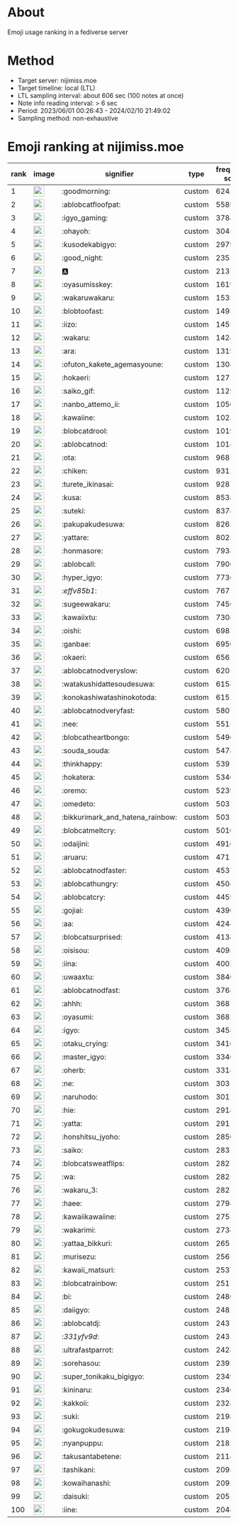 # About
Emoji usage ranking in a fediverse server

# Method
- Target server: nijimiss.moe
- Target timeline: local (LTL)
- LTL sampling interval: about 606 sec (100 notes at once)
- Note info reading interval: > 6 sec
- Period: 2023/06/01 00:26:43 - 2024/02/10 21:49:02 
- Sampling method: non-exhaustive

# Emoji ranking at nijimiss.moe

|rank|image|signifier|type|frequency score|
|----|----|----|----|----|
|1|<img height="24" src="https://nijimiss.moe/emoji/goodmorning.webp">|:goodmorning:|custom|62425|
|2|<img height="24" src="https://nijimiss.moe/emoji/ablobcatfloofpat.webp">|:ablobcatfloofpat:|custom|55895|
|3|<img height="24" src="https://nijimiss.moe/emoji/igyo_gaming.webp">|:igyo_gaming:|custom|37889|
|4|<img height="24" src="https://nijimiss.moe/emoji/ohayoh.webp">|:ohayoh:|custom|30453|
|5|<img height="24" src="https://nijimiss.moe/emoji/kusodekabigyo.webp">|:kusodekabigyo:|custom|29794|
|6|<img height="24" src="https://nijimiss.moe/emoji/good_night.webp">|:good_night:|custom|23529|
|7|<img height="24" src="https://nijimiss.moe/emoji/a.webp">|:a:|custom|21379|
|8|<img height="24" src="https://nijimiss.moe/emoji/oyasumisskey.webp">|:oyasumisskey:|custom|16195|
|9|<img height="24" src="https://nijimiss.moe/emoji/wakaruwakaru.webp">|:wakaruwakaru:|custom|15339|
|10|<img height="24" src="https://nijimiss.moe/emoji/blobtoofast.webp">|:blobtoofast:|custom|14930|
|11|<img height="24" src="https://nijimiss.moe/emoji/iizo.webp">|:iizo:|custom|14557|
|12|<img height="24" src="https://nijimiss.moe/emoji/wakaru.webp">|:wakaru:|custom|14241|
|13|<img height="24" src="https://nijimiss.moe/emoji/ara.webp">|:ara:|custom|13199|
|14|<img height="24" src="https://nijimiss.moe/emoji/ofuton_kakete_agemasyoune.webp">|:ofuton_kakete_agemasyoune:|custom|13043|
|15|<img height="24" src="https://nijimiss.moe/emoji/hokaeri.webp">|:hokaeri:|custom|12715|
|16|<img height="24" src="https://nijimiss.moe/emoji/saiko_gif.webp">|:saiko_gif:|custom|11295|
|17|<img height="24" src="https://nijimiss.moe/emoji/nanbo_attemo_ii.webp">|:nanbo_attemo_ii:|custom|10501|
|18|<img height="24" src="https://nijimiss.moe/emoji/kawaiine.webp">|:kawaiine:|custom|10234|
|19|<img height="24" src="https://nijimiss.moe/emoji/blobcatdrool.webp">|:blobcatdrool:|custom|10199|
|20|<img height="24" src="https://nijimiss.moe/emoji/ablobcatnod.webp">|:ablobcatnod:|custom|10145|
|21|<img height="24" src="https://nijimiss.moe/emoji/ota.webp">|:ota:|custom|9687|
|22|<img height="24" src="https://nijimiss.moe/emoji/chiken.webp">|:chiken:|custom|9312|
|23|<img height="24" src="https://nijimiss.moe/emoji/turete_ikinasai.webp">|:turete_ikinasai:|custom|9287|
|24|<img height="24" src="https://nijimiss.moe/emoji/kusa.webp">|:kusa:|custom|8538|
|25|<img height="24" src="https://nijimiss.moe/emoji/suteki.webp">|:suteki:|custom|8378|
|26|<img height="24" src="https://nijimiss.moe/emoji/pakupakudesuwa.webp">|:pakupakudesuwa:|custom|8262|
|27|<img height="24" src="https://nijimiss.moe/emoji/yattare.webp">|:yattare:|custom|8025|
|28|<img height="24" src="https://nijimiss.moe/emoji/honmasore.webp">|:honmasore:|custom|7938|
|29|<img height="24" src="https://nijimiss.moe/emoji/ablobcall.webp">|:ablobcall:|custom|7906|
|30|<img height="24" src="https://nijimiss.moe/emoji/hyper_igyo.webp">|:hyper_igyo:|custom|7736|
|31|<img height="24" src="https://nijimiss.moe/emoji/_effv85b1_.webp">|:_effv85b1_:|custom|7671|
|32|<img height="24" src="https://nijimiss.moe/emoji/sugeewakaru.webp">|:sugeewakaru:|custom|7450|
|33|<img height="24" src="https://nijimiss.moe/emoji/kawaiixtu.webp">|:kawaiixtu:|custom|7308|
|34|<img height="24" src="https://nijimiss.moe/emoji/oishi.webp">|:oishi:|custom|6982|
|35|<img height="24" src="https://nijimiss.moe/emoji/ganbae.webp">|:ganbae:|custom|6956|
|36|<img height="24" src="https://nijimiss.moe/emoji/okaeri.webp">|:okaeri:|custom|6561|
|37|<img height="24" src="https://nijimiss.moe/emoji/ablobcatnodveryslow.webp">|:ablobcatnodveryslow:|custom|6205|
|38|<img height="24" src="https://nijimiss.moe/emoji/watakushidattesoudesuwa.webp">|:watakushidattesoudesuwa:|custom|6158|
|39|<img height="24" src="https://nijimiss.moe/emoji/konokashiwatashinokotoda.webp">|:konokashiwatashinokotoda:|custom|6152|
|40|<img height="24" src="https://nijimiss.moe/emoji/ablobcatnodveryfast.webp">|:ablobcatnodveryfast:|custom|5807|
|41|<img height="24" src="https://nijimiss.moe/emoji/nee.webp">|:nee:|custom|5515|
|42|<img height="24" src="https://nijimiss.moe/emoji/blobcatheartbongo.webp">|:blobcatheartbongo:|custom|5496|
|43|<img height="24" src="https://nijimiss.moe/emoji/souda_souda.webp">|:souda_souda:|custom|5478|
|44|<img height="24" src="https://nijimiss.moe/emoji/thinkhappy.webp">|:thinkhappy:|custom|5391|
|45|<img height="24" src="https://nijimiss.moe/emoji/hokatera.webp">|:hokatera:|custom|5346|
|46|<img height="24" src="https://nijimiss.moe/emoji/oremo.webp">|:oremo:|custom|5239|
|47|<img height="24" src="https://nijimiss.moe/emoji/omedeto.webp">|:omedeto:|custom|5037|
|48|<img height="24" src="https://nijimiss.moe/emoji/bikkurimark_and_hatena_rainbow.webp">|:bikkurimark_and_hatena_rainbow:|custom|5032|
|49|<img height="24" src="https://nijimiss.moe/emoji/blobcatmeltcry.webp">|:blobcatmeltcry:|custom|5010|
|50|<img height="24" src="https://nijimiss.moe/emoji/odaijini.webp">|:odaijini:|custom|4916|
|51|<img height="24" src="https://nijimiss.moe/emoji/aruaru.webp">|:aruaru:|custom|4711|
|52|<img height="24" src="https://nijimiss.moe/emoji/ablobcatnodfaster.webp">|:ablobcatnodfaster:|custom|4537|
|53|<img height="24" src="https://nijimiss.moe/emoji/ablobcathungry.webp">|:ablobcathungry:|custom|4504|
|54|<img height="24" src="https://nijimiss.moe/emoji/ablobcatcry.webp">|:ablobcatcry:|custom|4459|
|55|<img height="24" src="https://nijimiss.moe/emoji/gojiai.webp">|:gojiai:|custom|4390|
|56|<img height="24" src="https://nijimiss.moe/emoji/aa.webp">|:aa:|custom|4244|
|57|<img height="24" src="https://nijimiss.moe/emoji/blobcatsurprised.webp">|:blobcatsurprised:|custom|4138|
|58|<img height="24" src="https://nijimiss.moe/emoji/oisisou.webp">|:oisisou:|custom|4093|
|59|<img height="24" src="https://nijimiss.moe/emoji/iina.webp">|:iina:|custom|4002|
|60|<img height="24" src="https://nijimiss.moe/emoji/uwaaxtu.webp">|:uwaaxtu:|custom|3840|
|61|<img height="24" src="https://nijimiss.moe/emoji/ablobcatnodfast.webp">|:ablobcatnodfast:|custom|3768|
|62|<img height="24" src="https://nijimiss.moe/emoji/ahhh.webp">|:ahhh:|custom|3687|
|63|<img height="24" src="https://nijimiss.moe/emoji/oyasumi.webp">|:oyasumi:|custom|3682|
|64|<img height="24" src="https://nijimiss.moe/emoji/igyo.webp">|:igyo:|custom|3454|
|65|<img height="24" src="https://nijimiss.moe/emoji/otaku_crying.webp">|:otaku_crying:|custom|3410|
|66|<img height="24" src="https://nijimiss.moe/emoji/master_igyo.webp">|:master_igyo:|custom|3346|
|67|<img height="24" src="https://nijimiss.moe/emoji/oherb.webp">|:oherb:|custom|3318|
|68|<img height="24" src="https://nijimiss.moe/emoji/ne.webp">|:ne:|custom|3031|
|69|<img height="24" src="https://nijimiss.moe/emoji/naruhodo.webp">|:naruhodo:|custom|3011|
|70|<img height="24" src="https://nijimiss.moe/emoji/hie.webp">|:hie:|custom|2918|
|71|<img height="24" src="https://nijimiss.moe/emoji/yatta.webp">|:yatta:|custom|2911|
|72|<img height="24" src="https://nijimiss.moe/emoji/honshitsu_jyoho.webp">|:honshitsu_jyoho:|custom|2850|
|73|<img height="24" src="https://nijimiss.moe/emoji/saiko.webp">|:saiko:|custom|2831|
|74|<img height="24" src="https://nijimiss.moe/emoji/blobcatsweatflips.webp">|:blobcatsweatflips:|custom|2827|
|75|<img height="24" src="https://nijimiss.moe/emoji/wa.webp">|:wa:|custom|2825|
|76|<img height="24" src="https://nijimiss.moe/emoji/wakaru_3.webp">|:wakaru_3:|custom|2821|
|77|<img height="24" src="https://nijimiss.moe/emoji/haee.webp">|:haee:|custom|2798|
|78|<img height="24" src="https://nijimiss.moe/emoji/kawaiikawaiine.webp">|:kawaiikawaiine:|custom|2753|
|79|<img height="24" src="https://nijimiss.moe/emoji/wakarimi.webp">|:wakarimi:|custom|2734|
|80|<img height="24" src="https://nijimiss.moe/emoji/yattaa_bikkuri.webp">|:yattaa_bikkuri:|custom|2651|
|81|<img height="24" src="https://nijimiss.moe/emoji/murisezu.webp">|:murisezu:|custom|2565|
|82|<img height="24" src="https://nijimiss.moe/emoji/kawaii_matsuri.webp">|:kawaii_matsuri:|custom|2537|
|83|<img height="24" src="https://nijimiss.moe/emoji/blobcatrainbow.webp">|:blobcatrainbow:|custom|2517|
|84|<img height="24" src="https://nijimiss.moe/emoji/bi.webp">|:bi:|custom|2486|
|85|<img height="24" src="https://nijimiss.moe/emoji/daiigyo.webp">|:daiigyo:|custom|2482|
|86|<img height="24" src="https://nijimiss.moe/emoji/ablobcatdj.webp">|:ablobcatdj:|custom|2437|
|87|<img height="24" src="https://nijimiss.moe/emoji/_331yfv9d_.webp">|:_331yfv9d_:|custom|2431|
|88|<img height="24" src="https://nijimiss.moe/emoji/ultrafastparrot.webp">|:ultrafastparrot:|custom|2428|
|89|<img height="24" src="https://nijimiss.moe/emoji/sorehasou.webp">|:sorehasou:|custom|2393|
|90|<img height="24" src="https://nijimiss.moe/emoji/super_tonikaku_bigigyo.webp">|:super_tonikaku_bigigyo:|custom|2349|
|91|<img height="24" src="https://nijimiss.moe/emoji/kininaru.webp">|:kininaru:|custom|2346|
|92|<img height="24" src="https://nijimiss.moe/emoji/kakkoii.webp">|:kakkoii:|custom|2328|
|93|<img height="24" src="https://nijimiss.moe/emoji/suki.webp">|:suki:|custom|2198|
|94|<img height="24" src="https://nijimiss.moe/emoji/gokugokudesuwa.webp">|:gokugokudesuwa:|custom|2194|
|95|<img height="24" src="https://nijimiss.moe/emoji/nyanpuppu.webp">|:nyanpuppu:|custom|2182|
|96|<img height="24" src="https://nijimiss.moe/emoji/takusantabetene.webp">|:takusantabetene:|custom|2114|
|97|<img height="24" src="https://nijimiss.moe/emoji/tashikani.webp">|:tashikani:|custom|2095|
|98|<img height="24" src="https://nijimiss.moe/emoji/kowaihanashi.webp">|:kowaihanashi:|custom|2091|
|99|<img height="24" src="https://nijimiss.moe/emoji/daisuki.webp">|:daisuki:|custom|2051|
|100|<img height="24" src="https://nijimiss.moe/emoji/iine.webp">|:iine:|custom|2048|
